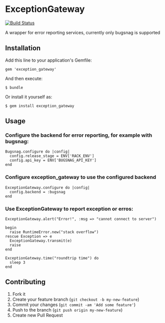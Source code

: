 # ExceptionGateway

[![Build Status](https://travis-ci.org/strikingly/exception_gateway.png)](https://travis-ci.org/strikingly/exception_gateway)

A wrapper for error reporting services, currently only bugsnag is supported

## Installation

Add this line to your application's Gemfile:

    gem 'exception_gateway'

And then execute:

    $ bundle

Or install it yourself as:

    $ gem install exception_gateway

## Usage

### Configure the backend for error reporting, for example with bugsnag:

    Bugsnag.configure do |config|
      config.release_stage = ENV['RACK_ENV']
      config.api_key = ENV['BUGSNAG_API_KEY']
    end

### Configure exception_gateway to use the configured backend

    ExceptionGateway.configure do |config|
      config.backend = :bugsnag
    end

### Use ExceptionGateway to report exception or erros:

    ExceptionGateway.alert("Error!", :msg => "cannot connect to server")

    begin
      raise RuntimeError.new("stack overflow")
    rescue Exception => e
      ExceptionGateway.transmit(e)
      raise
    end

    ExceptionGateway.time("roundtrip time") do
      sleep 3
    end
    
## Contributing

1. Fork it
2. Create your feature branch (`git checkout -b my-new-feature`)
3. Commit your changes (`git commit -am 'Add some feature'`)
4. Push to the branch (`git push origin my-new-feature`)
5. Create new Pull Request
